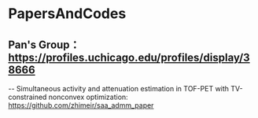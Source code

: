 # PapersAndCodes

## Pan's Group： https://profiles.uchicago.edu/profiles/display/38666
-- Simultaneous activity and attenuation estimation in TOF-PET with TV-constrained nonconvex optimization: https://github.com/zhimeir/saa_admm_paper
